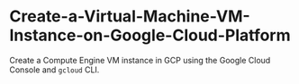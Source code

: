 # Create-a-Virtual-Machine-VM-Instance-on-Google-Cloud-Platform
Create a Compute Engine VM instance in GCP using the Google Cloud Console and `gcloud` CLI.
